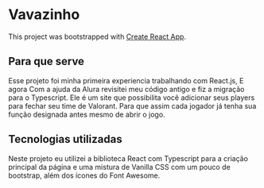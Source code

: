# Vavazinho

This project was bootstrapped with [Create React App](https://github.com/facebook/create-react-app).

## Para que serve

Esse projeto foi minha primeira experiencia trabalhando com React.js, E agora
Com a ajuda da Alura revisitei meu código antigo e fiz a migração para o Typescript.
Ele é um site que possibilita você adicionar seus players para fechar seu time de Valorant.
Para que assim cada jogador já tenha sua função designada antes mesmo de abrir o jogo.


## Tecnologias utilizadas

Neste projeto eu utilizei a biblioteca React com Typescript para a criação principal da página e uma
mistura de Vanilla CSS com um pouco de bootstrap, além dos ícones do Font Awesome.
